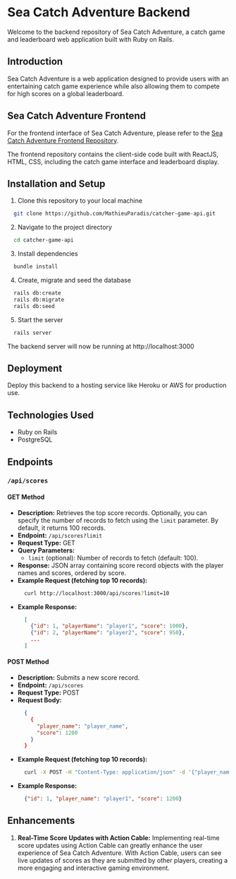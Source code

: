 # Sea Catch Adventure Backend
Welcome to the backend repository of Sea Catch Adventure, a catch game and leaderboard web application built with Ruby on Rails.


## Introduction
Sea Catch Adventure is a web application designed to provide users with an entertaining catch game experience while also allowing them to compete for high scores on a global leaderboard.

## Sea Catch Adventure Frontend

For the frontend interface of Sea Catch Adventure, please refer to the [Sea Catch Adventure Frontend Repository](https://github.com/MathieuParadis/catcher-game).

The frontend repository contains the client-side code built with ReactJS, HTML, CSS, including the catch game interface and leaderboard display.


## Installation and Setup
1. Clone this repository to your local machine
```bash
  git clone https://github.com/MathieuParadis/catcher-game-api.git
```

2. Navigate to the project directory
```bash
  cd catcher-game-api
```

3. Install dependencies
```bash
  bundle install
```

4. Create, migrate and seed the database
```bash
  rails db:create
  rails db:migrate
  rails db:seed
```

5. Start the server
```bash
  rails server
```

The backend server will now be running at http://localhost:3000


## Deployment
Deploy this backend to a hosting service like Heroku or AWS for production use.


## Technologies Used
* Ruby on Rails
* PostgreSQL


## Endpoints
### `/api/scores`
#### GET Method
- **Description:** Retrieves the top score records. Optionally, you can specify the number of records to fetch using the `limit` parameter. By default, it returns 100 records.
- **Endpoint:** `/api/scores?limit`
- **Request Type:** GET
- **Query Parameters:**
  - `limit` (optional): Number of records to fetch (default: 100).
- **Response:** JSON array containing score record objects with the player names and scores, ordered by score.
- **Example Request (fetching top 10 records):**
  ```bash
    curl http://localhost:3000/api/scores?limit=10
  ```
- **Example Response:**
  ```json
    [
      {"id": 1, "playerName": "player1", "score": 1000},
      {"id": 2, "playerName": "player2", "score": 950},
      ...
    ]
  ```

#### POST Method
- **Description:** Submits a new score record.
- **Endpoint:** `/api/scores`
- **Request Type:** POST
- **Request Body:**
  ```json
    {
      {
        "player_name": "player_name",
        "score": 1200
      }
    }
  ```
- **Example Request (fetching top 10 records):**
  ```bash
    curl -X POST -H "Content-Type: application/json" -d '{"player_name": "player1", "score": 1200}' http://localhost:3000/api/scores
  ```
- **Example Response:**
  ```json
    {"id": 1, "player_name": "player1", "score": 1200}
  ```

## Enhancements
1. **Real-Time Score Updates with Action Cable:** Implementing real-time score updates using Action Cable can greatly enhance the user experience of Sea Catch Adventure. With Action Cable, users can see live updates of scores as they are submitted by other players, creating a more engaging and interactive gaming environment.
